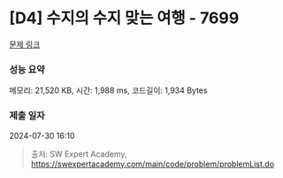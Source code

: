 # [D4] 수지의 수지 맞는 여행 - 7699 

[문제 링크](https://swexpertacademy.com/main/code/problem/problemDetail.do?contestProbId=AWqUzj0arpkDFARG) 

### 성능 요약

메모리: 21,520 KB, 시간: 1,988 ms, 코드길이: 1,934 Bytes

### 제출 일자

2024-07-30 16:10



> 출처: SW Expert Academy, https://swexpertacademy.com/main/code/problem/problemList.do